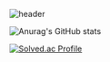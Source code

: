 ![header](https://capsule-render.vercel.app/api?type=waving&color=50:a1c4fd,100:c2e9fb&height=150&section=header&text=Junho%20Cheong&fontSize=90&fontColor=000000&animation=fadeIn)

![Anurag's GitHub stats](https://github-readme-stats.vercel.app/api?username=jjunohj&show_icons=true&theme=transparent)

[![Solved.ac Profile](http://mazassumnida.wtf/api/v2/generate_badge?boj=jjunohj)](https://solved.ac/jjunohj/)
